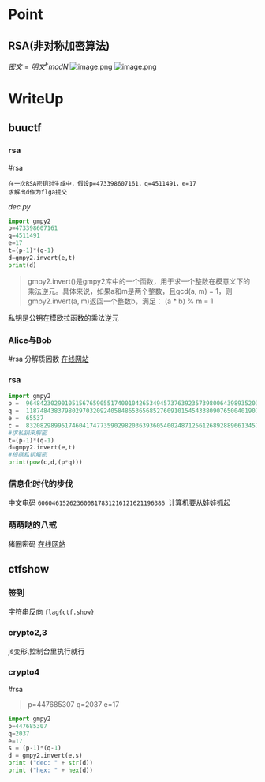 # Point
## RSA(非对称加密算法)
$密文=明文^E mod N$
![image.png](https://gitee.com/leiye87/typora_picture/raw/master/20230625223953.png)
![image.png](https://gitee.com/leiye87/typora_picture/raw/master/20230625224438.png)




# WriteUp
## buuctf
### rsa
#rsa 
```text
在一次RSA密钥对生成中，假设p=473398607161，q=4511491，e=17
求解出d作为flga提交
```

*dec.py*

```python
import gmpy2
p=473398607161
q=4511491
e=17
t=(p-1)*(q-1)
d=gmpy2.invert(e,t)
print(d)
```

> gmpy2.invert()是gmpy2库中的一个函数，用于求一个整数在模意义下的乘法逆元。具体来说，如果a和m是两个整数，且gcd(a, m) = 1，则gmpy2.invert(a, m)返回一个整数b，满足：
(a * b) % m = 1

私钥是公钥在模欧拉函数的乘法逆元

### Alice与Bob
#rsa 分解质因数
[在线网站](http://factordb.com/)
### rsa
```python
import gmpy2
p =  9648423029010515676590551740010426534945737639235739800643989352039852507298491399561035009163427050370107570733633350911691280297777160200625281665378483
q =  11874843837980297032092405848653656852760910154543380907650040190704283358909208578251063047732443992230647903887510065547947313543299303261986053486569407
e =  65537
c =  83208298995174604174773590298203639360540024871256126892889661345742403314929861939100492666605647316646576486526217457006376842280869728581726746401583705899941768214138742259689334840735633553053887641847651173776251820293087212885670180367406807406765923638973161375817392737747832762751690104423869019034
#求私钥来解密
t=(p-1)*(q-1)
d=gmpy2.invert(e,t)
#根据私钥解密
print(pow(c,d,(p*q)))
```

### 信息化时代的步伐
中文电码
`606046152623600817831216121621196386
`计算机要从娃娃抓起`
`
### 萌萌哒的八戒
猪圈密码
[在线网站](http://www.hiencode.com/pigpen.html)

## ctfshow
### 签到
字符串反向
`flag{ctf.show}`
### crypto2,3
js变形,控制台里执行就行
### crypto4
#rsa

> p=447685307 q=2037 e=17

```python
import gmpy2
p=447685307
q=2037
e=17
s = (p-1)*(q-1)
d = gmpy2.invert(e,s)
print ("dec: " + str(d))
print ("hex: " + hex(d))
```

